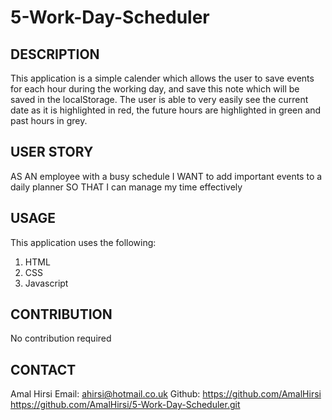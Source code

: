 #  5-Work-Day-Scheduler  

## DESCRIPTION
This application is a simple calender which allows the user to save events for each hour during the working day, and save this note which will be saved in the localStorage. 
The user is able to very easily see the current date as it is highlighted in red, the future hours are highlighted in green and past hours in grey. 


## USER STORY
AS AN employee with a busy schedule
I WANT to add important events to a daily planner
SO THAT I can manage my time effectively


## USAGE
This application uses the following:
1. HTML
2. CSS
3. Javascript 


## CONTRIBUTION
No contribution required

## CONTACT
Amal Hirsi
Email: ahirsi@hotmail.co.uk
Github: https://github.com/AmalHirsi
https://github.com/AmalHirsi/5-Work-Day-Scheduler.git




